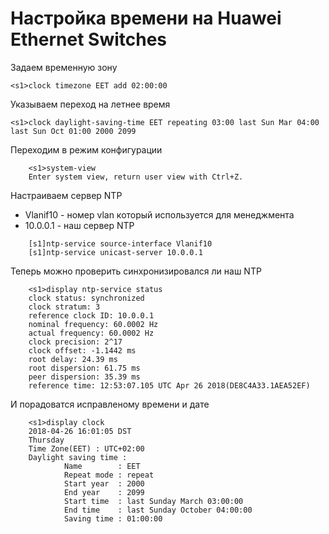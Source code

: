 # Настройка времени на Huawei Ethernet Switches

Задаем временную зону

`<s1>clock timezone EET add 02:00:00`

Указываем переход на летнее время

`<s1>clock daylight-saving-time EET repeating 03:00 last Sun Mar 04:00 last Sun Oct 01:00 2000 2099`

Переходим в режим конфигурации

```text
    <s1>system-view
    Enter system view, return user view with Ctrl+Z.
```

Настраиваем сервер NTP

* Vlanif10 - номер vlan который используется для менеджмента
* 10.0.0.1 - наш сервер NTP

```text
    [s1]ntp-service source-interface Vlanif10
    [s1]ntp-service unicast-server 10.0.0.1
```

Теперь можно проверить синхронизировался ли наш NTP

```text
    <s1>display ntp-service status
    clock status: synchronized
    clock stratum: 3
    reference clock ID: 10.0.0.1
    nominal frequency: 60.0002 Hz
    actual frequency: 60.0002 Hz
    clock precision: 2^17
    clock offset: -1.1442 ms
    root delay: 24.39 ms
    root dispersion: 61.75 ms
    peer dispersion: 35.39 ms
    reference time: 12:53:07.105 UTC Apr 26 2018(DE8C4A33.1AEA52EF)
```

И порадоватся исправленому времени и дате

```text
    <s1>display clock
    2018-04-26 16:01:05 DST
    Thursday
    Time Zone(EET) : UTC+02:00
    Daylight saving time :
            Name        : EET
            Repeat mode : repeat
            Start year  : 2000
            End year    : 2099
            Start time  : last Sunday March 03:00:00
            End time    : last Sunday October 04:00:00
            Saving time : 01:00:00
```

